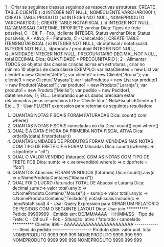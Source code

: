 1 - Criar as seguintes classes seguindo as respectivas estruturas:
CREATE TABLE CLIENTE
(
  id INTEGER NOT NULL,
  NOMECLIENTE VARCHAR(100)
);
CREATE TABLE PRODUTO
(
  id INTEGER NOT NULL,
  NOMEPRODUTO VARCHAR(100)
);
CREATE TABLE NOTAFISCAL
(
  id INTEGER NOT NULL,
  DATAEMISSAO DATETIME,
  TIPOFRETE varchar Dica: Tipos de frete possível, C - Cif, F - Fob,
  idcliente INTEGER,
  Status varchar     Dica: Status possíveis, A - Ativo, F - Faturado, C - Cancelado
);
CREATE TABLE ITENSNOTAFISCAL
(
  id INTEGER NOT NULL,
  idnotafiscal / notafiscalid INTEGER NOT NULL,
  idproduto / produtoid INTEGER NOT NULL,
  QUANTIDADE INTEGER NOT NULL,
  PRECOUNITARIO DECIMAL NOT NULL,
  total DECIMAL Dica: QUANTIDADE * PRECOUNITARIO
);
2 - Alimentar TODOS os objetos das classes criadas acima em estruturas <List>, criar no mínimo 10 objetos de cada classe
EXEMPLO:
var listaClientes = new List<Clientes>
var cliente1 = new Cliente("Jefté");
var cliente2 = new Cliente("Bruna");
var cliente3 = new Cliente("Mayara");
var listaProdutos = new List<Produto>
var produto1 = new Produto("Abacaxi");
var produto1 = new Produto("Laranja");
var produto1 = new Produto("Melão");
var pedido = new Pedido(1, datetime.now, 1);
Etc...
Lembrando que os dados precisam estar relacionados pelos respectivos Id
Ex: 
Cliente.Id = 1
NotaFiscal.IdCliente = 1
Etc...
3 - Usar FLUENT expression para retornar os seguintes resultados:
1) QUANTAS NOTAS FISCAIS FORAM FATURADAS Dica: count() com where()
1) QUANTAS NOTAS FISCAIS canceladas no dia Dica: count() com where()
2) QUAL É A DATA E HORA DA PRIMEIRA NOTA FISCAL ATIVA Dica: orderBy(data).firstordefault()
3) QUANTAS UNIDADES DE PRODUTOS FORAM VENDIDAS NAS NOTAS COM TIPO DE FRETE CIF e FORAM faturadas Dica: count().where(c => c.tipofrete = "cif")
4) QUAL O VALOR VENDIDO (faturado) COM AS NOTAS COM TIPO DE FRETE FOB  Dica: sum(c => c.valorvendido).where(c => c.tipofrete = "fob")
5) QUANTOS Abacaxis FORAM VENDIDOS (faturado)  Dica: count().any(c => c.NomeProduto.Contains("Abacaxi"))
6) QUAL FOI O LUCRO (faturado) TOTAL DE Abacaxi e Laranja Dica: decimal sum(c=> valor total).any(c => c.NomeProduto.Contains("Mouse")) + sum(c=> valor total).any(c => c.NomeProduto.Contains("Teclado"))
notasFiscais.Include(c => ItensNotaFiscal)
4 - Usar Query Expression para GERAR UM RELATÓRIO DE PEDIDOS COM O SEGUINTE LAYOUT Dica: Usar join
********** Pedido 99999999 - Emitido em: DD/MM/AAAA - HH/MM/SS - Tipo de Frete: C - Cif ou F - Fob - Situação: ativo / faturado / cancelado **********
Cliente: 999 - AAAAAAAAAAAAAAAAAAAAAAA
--------------- Itens do pedido --------------------
Produto                   qtde.          valor unit.           total
NOMEPRODUTO               9999                   999             999
NOMEPRODUTO               9999                   999             999
NOMEPRODUTO               9999                   999             999
NOMEPRODUTO               9999                   999             999